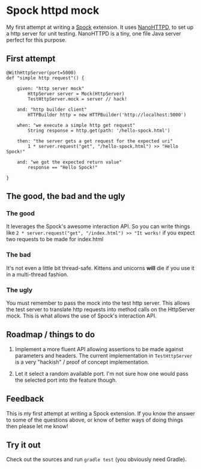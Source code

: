 Spock httpd mock
================

My first attempt at writing a [Spock](http://www.spockframework.org/) extension. It uses [NanoHTTPD](http://elonen.iki.fi/code/nanohttpd/), to set up a http server for unit testing. NanoHTTPD is a tiny, one file Java server perfect for this purpose. 

First attempt
------------

    @WithHttpServer(port=5000)
    def "simple http request"() {

        given: "http server mock"
            HttpServer server = Mock(HttpServer)
            TestHttpServer.mock = server // hack!

        and: "http builder client"
            HTTPBuilder http = new HTTPBuilder('http://localhost:5000')
            
        when: "we execute a simple http get request"
            String response = http.get(path: '/hello-spock.html')

        then: "the server gets a get request for the expected uri"
            1 * server.request("get", "/hello-spock.html") >> "Hello Spock!"

        and: "we got the expected return value"
            response == "Hello Spock!"

    }

    
The good, the bad and the ugly
------------------------------

### The good

It leverages the Spock's awesome interaction API. So you can write things like 
`2 * server.request("get", "/index.html") >> "It works!` 
if you expect two requests to be made for index.html

### The bad

It's not even a little bit thread-safe. Kittens and unicorns **will** die if you use it in a multi-thread fashion. 

### The ugly

You must remember to pass the mock into the test http server. This allows the test server to translate http requests into method calls on the HttpServer mock. This is what allows the use of Spock's interaction API.


Roadmap / things to do 
-----------------------
 
1. Implement a more fluent API allowing assertions to be made against parameters and headers. The current implementation in `TestHttpServer` is a very "hackish" / proof of concept implementation. 

2. Let it select a random available port. I'm not sure how one would pass the selected port into the feature though. 

Feedback
---------------

This is my first attempt at writing a Spock extension. If you know the answer to some of the questions above, or know of better ways of doing things then please let me know! 
 
Try it out
----------

Check out the sources and run `gradle test` (you obviously need Gradle). 
